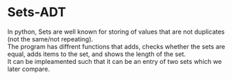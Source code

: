 # Sets-ADT

In python, Sets are well known for storing of values that are not duplicates (not the same/not repeating).<br />
The program has diffrent functions that adds, checks whether the sets are equal, adds items to the set, and shows the length of the set.<br />
It can be impleamented such that it can be an entry of two sets which we later compare.<br />
